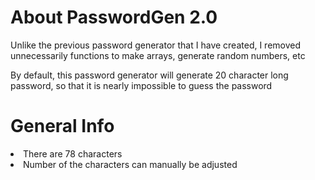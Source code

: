 <h1>About PasswordGen 2.0</h1>

<p>Unlike the previous password generator that I have created, I removed unnecessarily functions to make arrays, generate random numbers, etc</p>
<p>By default, this password generator will generate 20 character long password, so that it is nearly impossible to guess the password</p>

<h1>General Info</h1>
<li>There are 78 characters</li>
<li>Number of the characters can manually be adjusted</li>
